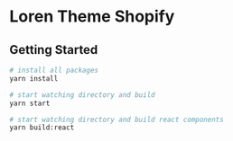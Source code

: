 # Loren Theme Shopify

## Getting Started

```bash
# install all packages
yarn install

# start watching directory and build
yarn start

# start watching directory and build react components
yarn build:react

```
